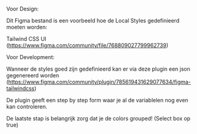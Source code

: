 Voor Design:

Dit Figma bestand is een voorbeeld hoe de Local Styles gedefinieerd moeten worden:

Tailwind CSS UI (https://www.figma.com/community/file/768809027799962739)

Voor Development:

Wanneer de styles goed zijn gedefinieerd kan er via deze plugin een json gegenereerd worden (https://www.figma.com/community/plugin/785619431629077634/figma-tailwindcss)

De plugin geeft een step by step form waar je al de variablelen nog even kan controleren. 

De laatste stap is belangrijk zorg dat je de colors grouped! (Select box op true)

